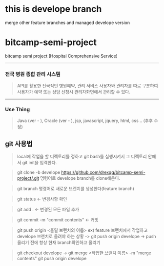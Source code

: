 # this is develope branch
merge other feature branches and managed develope version

# bitcamp-semi-project
bitcamp semi project (Hospital Comprehensive Service)

* * *

### 전국 병원 종합 관리 시스템
>API를 활용한 전국적인 병원예약, 관리 서비스
사용자와 관리자를 따로 구분하여 사용자가 예약 또는 상담 신청시 관리자화면에서 관리할 수 있다.

* * *

### Use Thing
>Java (ver - ), Oracle (ver - ), jsp, javascript, jquery, html, css .. (추후 수정)


## git  사용법
> local에 작업을 할 디렉토리를 정하고 git bash를 실행시켜서 그 디렉토리 안에서 git init을 입력한다.

> git clone -b develope https://github.com/drexqq/bitcamp-semi-project/.git 명령어로 develope branch를 clone해온다.

> git branch <branch-name> 명령어로 새로운 브랜치를 생성한다(feature branch)
  
> git status <- 변경사항 확인

> git add . <- 변경된 모든 파일 추가

> git commit -m "commit contents" <- 커밋

> git push origin <올릴 브랜치의 이름>
  ex) feature 브랜치에서 작업하고 develope 브랜치로 올려야 하는 상황
     -> git push origin develope
     -> push올리기 전에 항상 현재 branch확인하고 올리기
     
> git checkout develope -> git merge <작업한 브랜치 이름> -m "merge contents"
> git push origin develope 
